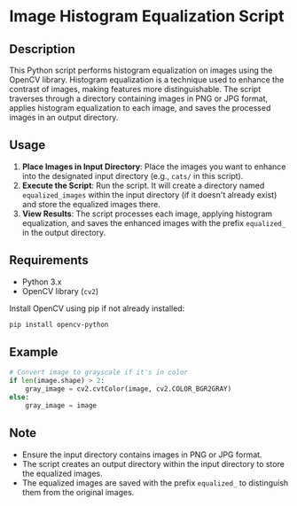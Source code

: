 # Image Histogram Equalization Script

## Description

This Python script performs histogram equalization on images using the OpenCV library. Histogram equalization is a technique used to enhance the contrast of images, making features more distinguishable. The script traverses through a directory containing images in PNG or JPG format, applies histogram equalization to each image, and saves the processed images in an output directory.

## Usage

1. **Place Images in Input Directory**: Place the images you want to enhance into the designated input directory (e.g., `cats/` in this script).
2. **Execute the Script**: Run the script. It will create a directory named `equalized_images` within the input directory (if it doesn't already exist) and store the equalized images there.
3. **View Results**: The script processes each image, applying histogram equalization, and saves the enhanced images with the prefix `equalized_` in the output directory.

## Requirements

- Python 3.x
- OpenCV library (`cv2`)

Install OpenCV using pip if not already installed:
```bash
pip install opencv-python
```

## Example

```python
# Convert image to grayscale if it's in color
if len(image.shape) > 2:
    gray_image = cv2.cvtColor(image, cv2.COLOR_BGR2GRAY)
else:
    gray_image = image
```

## Note

- Ensure the input directory contains images in PNG or JPG format.
- The script creates an output directory within the input directory to store the equalized images.
- The equalized images are saved with the prefix `equalized_` to distinguish them from the original images.
